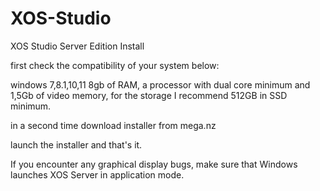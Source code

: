 # XOS-Studio
XOS Studio Server Edition Install

first check the compatibility of your system below:
  
 windows 7,8.1,10,11
 8gb of RAM, a processor with dual core minimum
 and 1,5Gb of video memory, for the storage I recommend 512GB in SSD minimum.

in a second time download installer from mega.nz  

launch the installer and that's it.

If you encounter any graphical display bugs, make sure that Windows launches XOS Server in application mode.
